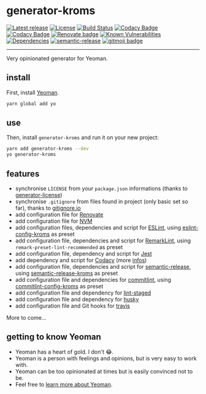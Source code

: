 # generator-kroms
[![Latest release](https://badgen.net/github/release/Roms1383/generator-kroms)](https://www.npmjs.com/package/generator-kroms)
[![License](https://badgen.net/badge/license/MIT/blue)](LICENSE)
[![Build Status](https://travis-ci.org/Roms1383/generator-kroms.svg?branch=master)](https://travis-ci.org/Roms1383/generator-kroms)
[![Codacy Badge](https://api.codacy.com/project/badge/Grade/b0788062328c435ba1dc364424c25281)](https://www.codacy.com/app/Roms1383/generator-kroms?utm_source=github.com&amp;utm_medium=referral&amp;utm_content=Roms1383/generator-kroms&amp;utm_campaign=Badge_Grade)
[![Codacy Badge](https://api.codacy.com/project/badge/Coverage/b0788062328c435ba1dc364424c25281)](https://www.codacy.com/app/Roms1383/generator-kroms?utm_source=github.com&utm_medium=referral&utm_content=Roms1383/generator-kroms&utm_campaign=Badge_Coverage)
[![Renovate badge](https://img.shields.io/badge/Renovate-enabled-brightgreen.svg)](https://renovatebot.com)
[![Known Vulnerabilities](https://snyk.io/test/github/Roms1383/generator-kroms/badge.svg)](https://snyk.io/test/github/Roms1383/generator-kroms)
[![Dependencies](https://david-dm.org/Roms1383/generator-kroms.svg)](https://david-dm.org/)
[![semantic-release](https://img.shields.io/badge/%20%20%F0%9F%93%A6%F0%9F%9A%80-semantic--release-e10079.svg)](https://github.com/semantic-release/semantic-release)
[![gitmoji badge](https://img.shields.io/badge/gitmoji-%20😜%20😍-FFDD67.svg)](https://github.com/carloscuesta/gitmoji)

***

Very opinionated generator for Yeoman.

## install

First, install [Yeoman](http://yeoman.io).

```bash
yarn global add yo
```

## use

Then, install `generator-kroms` and run it on your new project:

```bash
yarn add generator-kroms --dev
yo generator-kroms
```

## features

*   synchronise `LICENSE` from your `package.json` informations (thanks to [generator-license](https://github.com/jozefizso/generator-license))
*   synchronise `.gitignore` from files found in project (only basic set so far), thanks to [gitignore.io](https://gitignore.io)
*   add configuration file for [Renovate](https://renovatebot.com)
*   add configuration file for [NVM](https://github.com/nvm-sh/nvm)
*   add configuration files, dependencies and script for [ESLint](https://github.com/eslint/eslint), using [eslint-config-kroms](https://github.com/Roms1383/eslint-config-kroms) as preset
*   add configuration file, dependencies and script for [RemarkLint](https://github.com/remarkjs/remark-lint), using `remark-preset-lint-recommended` as preset
*   add configuration file, dependency and script for [Jest](https://github.com/facebook/jest)
*   add dependency and script for [Codacy](https://github.com/codacy/node-codacy-coverage) (more [infos](generators/codacy/README.md))
*   add configuration file, dependencies and script for [semantic-release](https://github.com/semantic-release/semantic-release), using [semantic-release-kroms](https://github.com/Roms1383/semantic-release-kroms) as preset
*   add configuration file and dependencies for [commitlint](https://github.com/conventional-changelog/commitlint), using [commitlint-config-kroms](https://github.com/Roms1383/commitlint-config-kroms) as preset
*   add configuration file and dependency for [lint-staged](https://github.com/okonet/lint-staged)
*   add configuration file and dependency for [husky](https://github.com/typicode/husky)
*   add configuration file and Git hooks for [travis](https://travis-ci.org)

More to come...

## getting to know Yeoman

*   Yeoman has a heart of gold. I don't :joy:.
*   Yeoman is a person with feelings and opinions, but is very easy to work with.
*   Yeoman can be too opinionated at times but is easily convinced not to be.
*   Feel free to [learn more about Yeoman](http://yeoman.io/).
